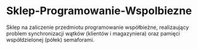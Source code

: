 # Sklep-Programowanie-Wspolbiezne
Sklep na zaliczenie przedmiotu programowanie współbieżne, realizaujący problem synchronizacji wątków (klientów i magazyniera) oraz pamięci współdzielonej (półek) semaforami.
